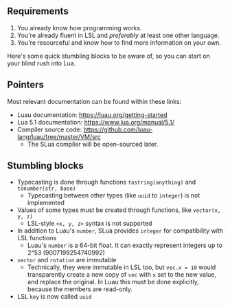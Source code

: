 ## Requirements
1. You already know how programming works.
2. You're already fluent in LSL and _preferably_ at least one other language.
3. You're resourceful and know how to find more information on your own.

Here's some quick stumbling blocks to be aware of, so you can start on your blind rush into Lua.

## Pointers
Most relevant documentation can be found within these links:
- Luau documentation: https://luau.org/getting-started
- Lua 5.1 documentation: https://www.lua.org/manual/5.1/
- Compiler source code: https://github.com/luau-lang/luau/tree/master/VM/src
    - The SLua compiler will be open-sourced later.

## Stumbling blocks
- Typecasting is done through functions `tostring(anything)` and `tonumber(str, base)`
    - Typecasting between other types (like `uuid` to `integer`) is not implemented
- Values of some types must be created through functions, like `vector(x, y, z)`
    - LSL-style `<x, y, z>` syntax is not supported
- In addition to Luau's `number`, SLua provides `integer` for compatibility with LSL functions
    - Luau's `number` is a 64-bit float. It can exactly represent integers up to 2^53 (9007199254740992)
- `vector` and `rotation` are immutable
    - Technically, they were immutable in LSL too, but `vec.x = 10` would transparently create a new copy of `vec` with `x` set to the new value, and replace the original. In Luau this must be done explicitly, because the members are read-only.
- LSL `key` is now called `uuid`
